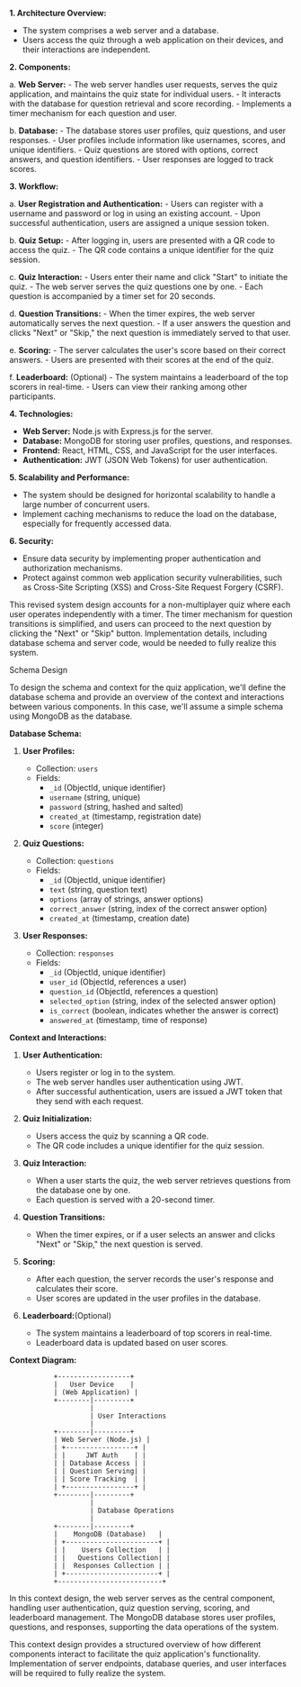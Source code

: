 **1. Architecture Overview:**
   - The system comprises a web server and a database.
   - Users access the quiz through a web application on their devices, and their interactions are independent.

**2. Components:**

   a. **Web Server:**
      - The web server handles user requests, serves the quiz application, and maintains the quiz state for individual users.
      - It interacts with the database for question retrieval and score recording.
      - Implements a timer mechanism for each question and user.

   b. **Database:**
      - The database stores user profiles, quiz questions, and user responses.
      - User profiles include information like usernames, scores, and unique identifiers.
      - Quiz questions are stored with options, correct answers, and question identifiers.
      - User responses are logged to track scores.

**3. Workflow:**

   a. **User Registration and Authentication:**
      - Users can register with a username and password or log in using an existing account.
      - Upon successful authentication, users are assigned a unique session token.

   b. **Quiz Setup:**
      - After logging in, users are presented with a QR code to access the quiz.
      - The QR code contains a unique identifier for the quiz session.

   c. **Quiz Interaction:**
      - Users enter their name and click "Start" to initiate the quiz.
      - The web server serves the quiz questions one by one.
      - Each question is accompanied by a timer set for 20 seconds.

   d. **Question Transitions:**
      - When the timer expires, the web server automatically serves the next question.
      - If a user answers the question and clicks "Next" or "Skip," the next question is immediately served to that user.

   e. **Scoring:**
      - The server calculates the user's score based on their correct answers.
      - Users are presented with their scores at the end of the quiz.

   f. **Leaderboard:** (Optional)
      - The system maintains a leaderboard of the top scorers in real-time.
      - Users can view their ranking among other participants.

**4. Technologies:**
   - **Web Server:** Node.js with Express.js for the server.
   - **Database:** MongoDB for storing user profiles, questions, and responses.
   - **Frontend:** React, HTML, CSS, and JavaScript for the user interfaces.
   - **Authentication:** JWT (JSON Web Tokens) for user authentication.

**5. Scalability and Performance:**
   - The system should be designed for horizontal scalability to handle a large number of concurrent users.
   - Implement caching mechanisms to reduce the load on the database, especially for frequently accessed data.

**6. Security:**
   - Ensure data security by implementing proper authentication and authorization mechanisms.
   - Protect against common web application security vulnerabilities, such as Cross-Site Scripting (XSS) and Cross-Site Request Forgery (CSRF).

This revised system design accounts for a non-multiplayer quiz where each user operates independently with a timer. The timer mechanism for question transitions is simplified, and users can proceed to the next question by clicking the "Next" or "Skip" button. Implementation details, including database schema and server code, would be needed to fully realize this system.


Schema Design

To design the schema and context for the quiz application, we'll define the database schema and provide an overview of the context and interactions between various components. In this case, we'll assume a simple schema using MongoDB as the database.

**Database Schema:**

1. **User Profiles:**
   - Collection: `users`
   - Fields:
     - `_id` (ObjectId, unique identifier)
     - `username` (string, unique)
     - `password` (string, hashed and salted)
     - `created_at` (timestamp, registration date)
     - `score` (integer)

2. **Quiz Questions:**
   - Collection: `questions`
   - Fields:
     - `_id` (ObjectId, unique identifier)
     - `text` (string, question text)
     - `options` (array of strings, answer options)
     - `correct_answer` (string, index of the correct answer option)
     - `created_at` (timestamp, creation date)

3. **User Responses:**
   - Collection: `responses`
   - Fields:
     - `_id` (ObjectId, unique identifier)
     - `user_id` (ObjectId, references a user)
     - `question_id` (ObjectId, references a question)
     - `selected_option` (string, index of the selected answer option)
     - `is_correct` (boolean, indicates whether the answer is correct)
     - `answered_at` (timestamp, time of response)

**Context and Interactions:**

1. **User Authentication:**
   - Users register or log in to the system.
   - The web server handles user authentication using JWT.
   - After successful authentication, users are issued a JWT token that they send with each request.

2. **Quiz Initialization:**
   - Users access the quiz by scanning a QR code.
   - The QR code includes a unique identifier for the quiz session.

3. **Quiz Interaction:**
   - When a user starts the quiz, the web server retrieves questions from the database one by one.
   - Each question is served with a 20-second timer.

4. **Question Transitions:**
   - When the timer expires, or if a user selects an answer and clicks "Next" or "Skip," the next question is served.

5. **Scoring:**
   - After each question, the server records the user's response and calculates their score.
   - User scores are updated in the user profiles in the database.

6. **Leaderboard:**(Optional)
   - The system maintains a leaderboard of top scorers in real-time.
   - Leaderboard data is updated based on user scores.

**Context Diagram:**

```
           +------------------+
           |   User Device    |
           | (Web Application) |
           +--------|---------+
                    |
                    | User Interactions
                    |
           +--------|---------+
           | Web Server (Node.js) |
           | +-----------------+ |
           | |     JWT Auth    | |
           | | Database Access | |
           | | Question Serving| |
           | | Score Tracking  | |
           | +-----------------+ |
           +--------|---------+
                    |
                    | Database Operations
                    |
           +--------|---------+
           |    MongoDB (Database)   |
           | +-----------------------+ |
           | |    Users Collection   | |
           | |   Questions Collection| |
           | |  Responses Collection | |
           | +-----------------------+ |
           +--------------------------+
```

In this context design, the web server serves as the central component, handling user authentication, quiz question serving, scoring, and leaderboard management. The MongoDB database stores user profiles, questions, and responses, supporting the data operations of the system.

This context design provides a structured overview of how different components interact to facilitate the quiz application's functionality. Implementation of server endpoints, database queries, and user interfaces will be required to fully realize the system.


